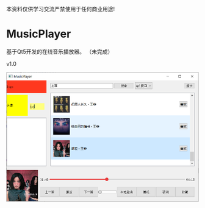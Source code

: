 本资料仅供学习交流严禁使用于任何商业用途!
# MusicPlayer
基于Qt5开发的在线音乐播放器。 （未完成）

v1.0

![image](https://github.com/buyanqifan/MusicPlayer/blob/master/image/pic.png)
